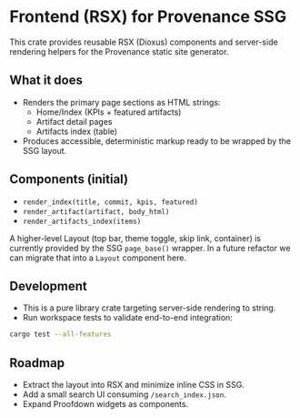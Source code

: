 # Frontend (RSX) for Provenance SSG

This crate provides reusable RSX (Dioxus) components and server-side rendering helpers for the Provenance static site generator.

## What it does

- Renders the primary page sections as HTML strings:
  - Home/Index (KPIs + featured artifacts)
  - Artifact detail pages
  - Artifacts index (table)
- Produces accessible, deterministic markup ready to be wrapped by the SSG layout.

## Components (initial)

- `render_index(title, commit, kpis, featured)`
- `render_artifact(artifact, body_html)`
- `render_artifacts_index(items)`

A higher-level Layout (top bar, theme toggle, skip link, container) is currently provided by the SSG `page_base()` wrapper. In a future refactor we can migrate that into a `Layout` component here.

## Development

- This is a pure library crate targeting server-side rendering to string.
- Run workspace tests to validate end-to-end integration:

```bash
cargo test --all-features
```

## Roadmap

- Extract the layout into RSX and minimize inline CSS in SSG.
- Add a small search UI consuming `/search_index.json`.
- Expand Proofdown widgets as components.
